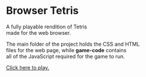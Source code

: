 # Browser Tetris
A fully playable rendition of Tetris <br>
made for the web browser.<br>

The main folder of the project holds the CSS and HTML <br>
files for the web page, while **game-code** contains <br>
all of the JavaScript required for the game to run. <br>

[Click here to play.](https://skylerdyoung.github.io/Browser-Tetris/)
